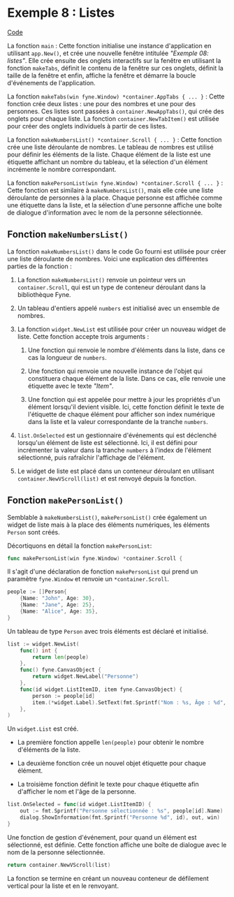 # Exemple 8 : Listes

[Code](https://github.com/profdenis/native1/tree/master/chap9/08_listes)

La fonction `main` :
Cette fonction initialise une instance d'application en utilisant `app.New()`, et crée une nouvelle fenêtre intitulée
_"Exemple 08: listes"_. Elle crée ensuite des onglets interactifs sur la fenêtre en utilisant la fonction `makeTabs`,
définit le contenu de la fenêtre sur ces onglets, définit la taille de la fenêtre et enfin, affiche la fenêtre et
démarre la boucle d'événements de l'application.

La fonction `makeTabs(win fyne.Window) *container.AppTabs { ... }` :
Cette fonction crée deux listes : une pour des nombres et une pour des personnes. Ces listes sont passées
à `container.NewAppTabs()`, qui crée des onglets pour chaque liste. La fonction `container.NewTabItem()` est utilisée
pour créer des onglets individuels à partir de ces listes.

La fonction `makeNumbersList() *container.Scroll { ... }` :
Cette fonction crée une liste déroulante de nombres. Le tableau de nombres est utilisé pour définir les éléments de la
liste. Chaque élément de la liste est une étiquette affichant un nombre du tableau, et la sélection d'un élément
incrémente le nombre correspondant.

La fonction `makePersonList(win fyne.Window) *container.Scroll { ... }` :
Cette fonction est similaire à `makeNumbersList()`, mais elle crée une liste déroulante de personnes à la place. Chaque
personne est affichée comme une étiquette dans la liste, et la sélection d'une personne affiche une boîte de dialogue
d'information avec le nom de la personne sélectionnée.

## Fonction `makeNumbersList()`

La fonction `makeNumbersList()` dans le code Go fourni est utilisée pour créer une liste déroulante de nombres. Voici
une explication des différentes parties de la fonction :

1. La fonction `makeNumbersList()` renvoie un pointeur vers un `container.Scroll`, qui est un type de conteneur
   déroulant dans la bibliothèque Fyne.

2. Un tableau d'entiers appelé `numbers` est initialisé avec un ensemble de nombres.

3. La fonction `widget.NewList` est utilisée pour créer un nouveau widget de liste. Cette fonction accepte trois
   arguments :

    1. Une fonction qui renvoie le nombre d'éléments dans la liste, dans ce cas la longueur de `numbers`.

    2. Une fonction qui renvoie une nouvelle instance de l'objet qui constituera chaque élément de la liste. Dans ce
       cas, elle renvoie une étiquette avec le texte _"Item"_.

    3. Une fonction qui est appelée pour mettre à jour les propriétés d'un élément lorsqu'il devient visible. Ici, cette
       fonction définit le texte de l'étiquette de chaque élément pour afficher son index numérique dans la liste et la
       valeur correspondante de la tranche `numbers`.

4. `list.OnSelected` est un gestionnaire d'événements qui est déclenché lorsqu'un élément de liste est sélectionné. Ici,
   il est défini pour incrémenter la valeur dans la tranche `numbers` à l'index de l'élément sélectionné, puis
   rafraîchir l'affichage de l'élément.

5. Le widget de liste est placé dans un conteneur déroulant en utilisant `container.NewVScroll(list)` et est renvoyé
   depuis la fonction.

## Fonction `makePersonList()`

Semblable à `makeNumbersList()`, `makePersonList()` crée également un widget de liste mais à la place des éléments
numériques, les éléments `Person` sont créés.

Décortiquons en détail la fonction `makePersonList`:

```go
func makePersonList(win fyne.Window) *container.Scroll {
```

Il s'agit d'une déclaration de fonction `makePersonList` qui prend un paramètre `fyne.Window` et renvoie
un `*container.Scroll`.

```go
people := []Person{
	{Name: "John", Age: 30},
	{Name: "Jane", Age: 25},
	{Name: "Alice", Age: 35},
}
```

Un tableau de type `Person` avec trois éléments est déclaré et initialisé.

```go
list := widget.NewList(
	func() int {
		return len(people)
	},
	func() fyne.CanvasObject {
		return widget.NewLabel("Personne")
	},
	func(id widget.ListItemID, item fyne.CanvasObject) {
		person := people[id]
		item.(*widget.Label).SetText(fmt.Sprintf("Nom : %s, Âge : %d", person.Name, person.Age))
	},
)
```

Un `widget.List` est créé.

- La première fonction appelle `len(people)` pour obtenir le nombre d'éléments de la liste.

- La deuxième fonction crée un nouvel objet étiquette pour chaque élément.

- La troisième fonction définit le texte pour chaque étiquette afin d'afficher le nom et l'âge de la personne.

```go
list.OnSelected = func(id widget.ListItemID) {
	out := fmt.Sprintf("Personne sélectionnée : %s", people[id].Name)
	dialog.ShowInformation(fmt.Sprintf("Personne %d", id), out, win)
}
```

Une fonction de gestion d'événement, pour quand un élément est sélectionné, est définie. Cette fonction affiche une
boîte de dialogue avec le nom de la personne sélectionnée.

```go
return container.NewVScroll(list)
```

La fonction se termine en créant un nouveau conteneur de défilement vertical pour la liste et en le renvoyant.

